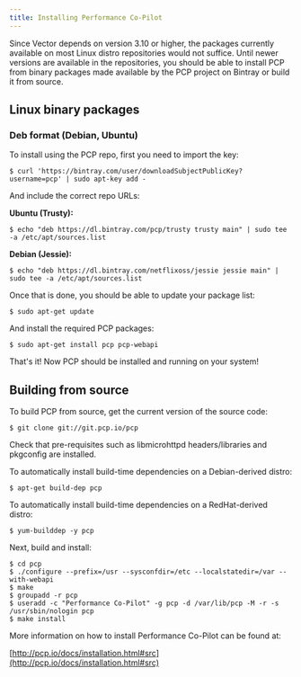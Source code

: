 ```yaml
---
title: Installing Performance Co-Pilot
---
```


Since Vector depends on version 3.10 or higher, the packages currently available on most Linux distro repositories would not suffice. Until newer versions are available in the repositories, you should be able to install PCP from binary packages made available by the PCP project on Bintray or build it from source.

## Linux binary packages

### Deb format (Debian, Ubuntu)

To install using the PCP repo, first you need to import the key:

```
$ curl 'https://bintray.com/user/downloadSubjectPublicKey?username=pcp' | sudo apt-key add -
```

And include the correct repo URLs:

**Ubuntu (Trusty):**

```
$ echo "deb https://dl.bintray.com/pcp/trusty trusty main" | sudo tee -a /etc/apt/sources.list
```

**Debian (Jessie):**

```
$ echo "deb https://dl.bintray.com/netflixoss/jessie jessie main" | sudo tee -a /etc/apt/sources.list
```

Once that is done, you should be able to update your package list:

```
$ sudo apt-get update
```

And install the required PCP packages:

```
$ sudo apt-get install pcp pcp-webapi
```

That's it! Now PCP should be installed and running on your system!

## Building from source

To build PCP from source, get the current version of the source code:

```
$ git clone git://git.pcp.io/pcp
```

Check that pre-requisites such as libmicrohttpd headers/libraries and
pkgconfig are installed.

To automatically install build-time dependencies on a Debian-derived distro:

```
$ apt-get build-dep pcp
```

To automatically install build-time dependencies on a RedHat-derived distro:

```
$ yum-builddep -y pcp
```

Next, build and install:

```
$ cd pcp
$ ./configure --prefix=/usr --sysconfdir=/etc --localstatedir=/var --with-webapi
$ make
$ groupadd -r pcp
$ useradd -c "Performance Co-Pilot" -g pcp -d /var/lib/pcp -M -r -s /usr/sbin/nologin pcp
$ make install
```

More information on how to install Performance Co-Pilot can be found at:

[http://pcp.io/docs/installation.html#src](http://pcp.io/docs/installation.html#src)
